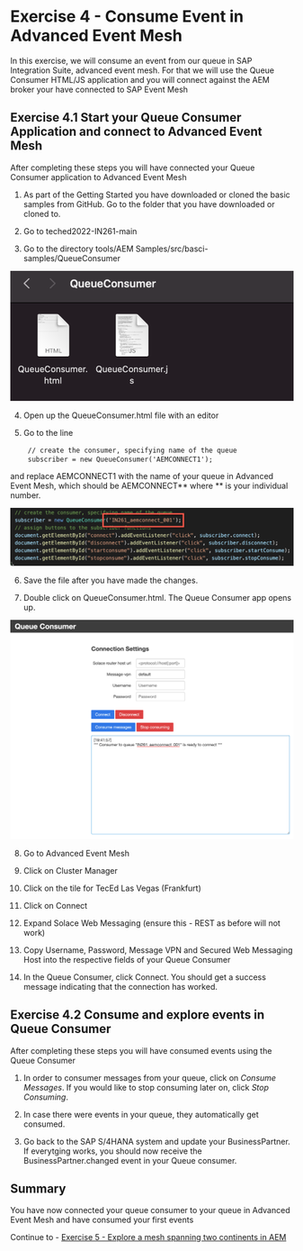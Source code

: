 # Exercise 4 - Consume Event in Advanced Event Mesh

In this exercise, we will consume an event from our queue in SAP Integration Suite, advanced event mesh. For that we will use the Queue Consumer HTML/JS application and you will connect against the AEM broker your have connected to SAP Event Mesh

## Exercise 4.1 Start your Queue Consumer Application and connect to Advanced Event Mesh

After completing these steps you will have connected your Queue Consumer application to Advanced Event Mesh

1. As part of the Getting Started you have downloaded or cloned the basic samples from GitHub. Go to the folder that you have downloaded or cloned to.

2. Go to teched2022-IN261-main

3. Go to the directory tools/AEM Samples/src/basci-samples/QueueConsumer


![Pic 1](/./images/IN261-ex4-1.png)

4. Open up the QueueConsumer.html file with an editor

5. Go to the line

        // create the consumer, specifying name of the queue
        subscriber = new QueueConsumer('AEMCONNECT1');
        
and replace AEMCONNECT1 with the name of your queue in Advanced Event Mesh, which should be AEMCONNECT** where ** is your individual number.

![Pic 2](/./images/IN261-ex4-2.png)

6. Save the file after you have made the changes.

7. Double click on QueueConsumer.html. The Queue Consumer app opens up.

![Pic 3](/./images/IN261-ex4-3.png)

8. Go to Advanced Event Mesh

9. Click on Cluster Manager

10. Click on the tile for TecEd Las Vegas (Frankfurt)

11. Click on Connect

12. Expand Solace Web Messaging (ensure this - REST as before will not work)

13. Copy Username, Password, Message VPN and Secured Web Messaging Host into the respective fields of your Queue Consumer

14. In the Queue Consumer, click Connect. You should get a success message indicating that the connection has worked.

## Exercise 4.2 Consume and explore events in Queue Consumer 

After completing these steps you will have consumed events using the Queue Consumer

1. In order to consumer messages from your queue, click on *Consume Messages*. If you would like to stop consuming later on, click *Stop Consuming*.

2. In case there were events in your queue, they automatically get consumed.

2. Go back to the SAP S/4HANA system and update your BusinessPartner. If everytging works, you should now receive the BusinessPartner.changed event in your Queue consumer.

## Summary

You have now connected your queue consumer to your queue in Advanced Event Mesh and have consumed your first events

Continue to - [Exercise 5 - Explore a mesh spanning two continents in AEM](../ex5/README.md)


